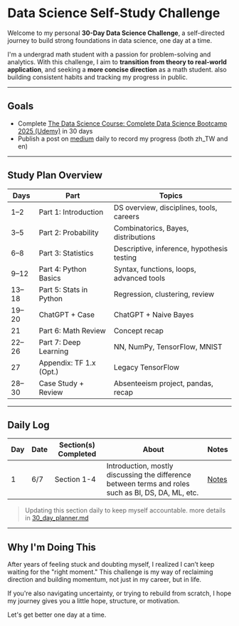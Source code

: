 # Data Science Self-Study Challenge

Welcome to my personal **30-Day Data Science Challenge**, a self-directed journey to build strong foundations in data science, one day at a time.

I'm a undergrad math student with a passion for problem-solving and analytics. With this challenge, I aim to **transition from theory to real-world application**, and seeking a **more concise direction** as a math student. also building consistent habits and tracking my progress in public.

---

## Goals
- Complete [The Data Science Course: Complete Data Science Bootcamp 2025 (Udemy)](link) in 30 days
- Publish a post on [medium](https://medium.com/@mathBUTcaffeinefree) daily to record my progress (both zh_TW and en)
---

## Study Plan Overview

| Days  | Part                    | Topics                       |
| ----- | ----------------------- | ------------------------------------------ |
| 1–2   | Part 1: Introduction    | DS overview, disciplines, tools, careers   |
| 3–5   | Part 2: Probability     | Combinatorics, Bayes, distributions        |
| 6–8   | Part 3: Statistics      | Descriptive, inference, hypothesis testing |
| 9–12  | Part 4: Python Basics   | Syntax, functions, loops, advanced tools   |
| 13–18 | Part 5: Stats in Python | Regression, clustering, review             |
| 19–20 | ChatGPT + Case          | ChatGPT + Naive Bayes                      |
| 21    | Part 6: Math Review     | Concept recap                              |
| 22–26 | Part 7: Deep Learning   | NN, NumPy, TensorFlow, MNIST               |
| 27    | Appendix: TF 1.x (Opt.) | Legacy TensorFlow                          |
| 28–30 | Case Study + Review     | Absenteeism project, pandas, recap         |


---

## Daily Log

| Day | Date  | Section(s) Completed | About | Notes |
| --- | ----- | ----------------- | ------------------- | ------------------- |
| 1   | 6/7 | Section 1-4               | Introduction, mostly discussing the difference between terms and roles such as BI, DS, DA, ML, etc.                 | [Notes](Notes/1_Introduction/sec1-8.md) |


> Updating this section daily to keep myself accountable.
> more details in [30_day_planner.md](30_day_planner.md)


---



## Why I'm Doing This

After years of feeling stuck and doubting myself, I realized I can’t keep waiting for the "right moment." This challenge is my way of reclaiming direction and building momentum, not just in my career, but in life.

If you're also navigating uncertainty, or trying to rebuild from scratch, I hope my journey gives you a little hope, structure, or motivation.

Let's get better one day at a time.

